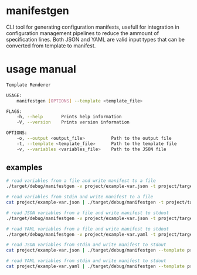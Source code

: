 # manifestgen
CLI tool for generating configuration manifests, usefull for integration in configuration management pipelines to reduce the ammount of specification lines. Both JSON and YAML are valid input types that can be converted from template to manifest.

# usage manual
```bash
Template Renderer 

USAGE:
    manifestgen [OPTIONS] --template <template_file>

FLAGS:
    -h, --help       Prints help information
    -V, --version    Prints version information

OPTIONS:
    -o, --output <output_file>          Path to the output file
    -t, --template <template_file>      Path to the template file
    -v, --variables <variables_file>    Path to the JSON file

```

## examples
```bash
# read variables from a file and write manifest to a file
./target/debug/manifestgen -v project/example-var.json -t project/targets.tmpl -o project/config.yaml

# read variables from stdin and write manifest to a file
cat project/example-var.json | ./target/debug/manifestgen -t project/targets.tmpl -o project/config.yaml

# read JSON variables from a file and write manifest to stdout
./target/debug/manifestgen -v project/example-var.json -t project/targets.tmpl

# read YAML variables from a file and write manifest to stdout
./target/debug/manifestgen -v project/example-var.yaml -t project/targets.tmpl

# read JSON variables from stdin and write manifest to stdout
cat project/example-var.json | ./target/debug/manifestgen --template project/targets.tmpl

# read YAML variables from stdin and write manifest to stdout
cat project/example-var.yaml | ./target/debug/manifestgen --template project/targets.tmpl

```

